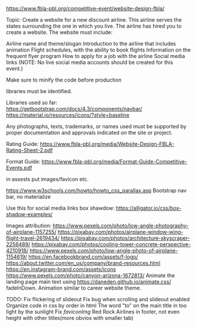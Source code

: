 
  https://www.fbla-pbl.org/competitive-event/website-design-fbla/

  Topic: Create a website for a new discount airline. This airline serves the states surrounding the one in which you live. The airline has hired you to create a website. The website must include:

  Airline name and theme/slogan
  Introduction to the airline that includes animation
  Flight schedules, with the ability to book flights
  Information on the frequent flyer program
  How to apply for a job with the airline
  Social media links (NOTE: No live social media accounts should be created for this event.)

  Make sure to minify the code before production

  libraries must be identified.

  Libraries used so far:
  https://getbootstrap.com/docs/4.3/components/navbar/
  https://material.io/resources/icons/?style=baseline

  Any photographs, texts, trademarks, or names used must be supported by proper documentation and approvals indicated on the site or project.

  Rating Guide:
  https://www.fbla-pbl.org/media/Website-Design-FBLA-Rating-Sheet-2.pdf

  Format Guide:
  https://www.fbla-pbl.org/media/Format-Guide-Competitive-Events.pdf

  in assests put images/favicon etc.

  https://www.w3schools.com/howto/howto_css_parallax.asp
  Bootstrap nav bar, no materialize

  Use this for social media links box shawdow:
  https://alligator.io/css/box-shadow-examples/

  Images attribution:
  https://www.pexels.com/photo/low-angle-photography-of-airplane-1157255/
  https://pixabay.com/photos/airplane-window-wing-flight-travel-2619434/
  https://pixabay.com/photos/architecture-skyscraper-2256489/
  https://pixabay.com/photos/cooling-tower-concrete-perspective-4210918/
  https://www.pexels.com/photo/low-angle-photo-of-airplane-1154619/
  https://en.facebookbrand.com/assets/f-logo/
  https://about.twitter.com/en_us/company/brand-resources.html
  https://en.instagram-brand.com/assets/icons
  https://www.pexels.com/photo/canyon-arizona-1672813/
  Animate the landing page main text using https://daneden.github.io/animate.css/ fadeInDown. Animation similar to career website theme.

  TODO:
   Fix flickering of slideout
   Fix bug when scrolling and slideout enabled
   Organize code in css by order in html
   The word "to" on the main title in too light by the sunlight
   Fix *faviconImg* Red Rock Airlines in footer, not even height with other titles(more obvios with smaller tab)